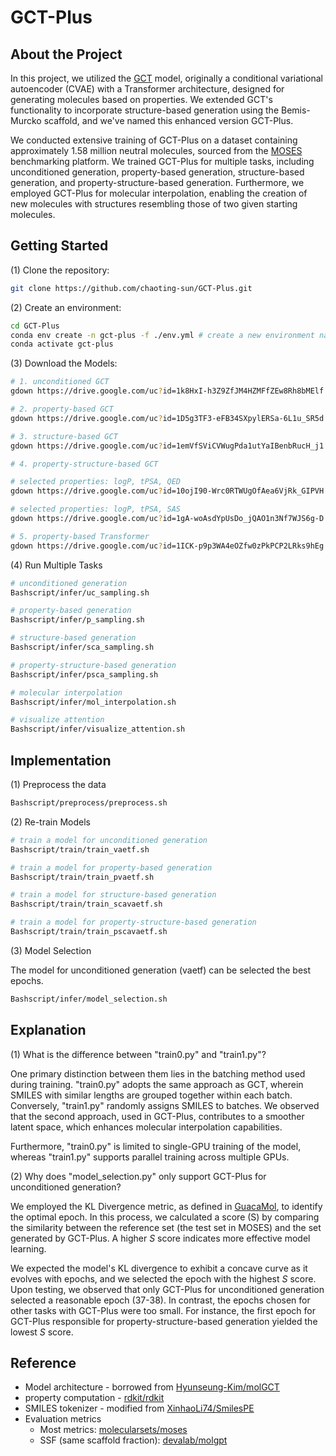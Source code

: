 # GCT-Plus


## About the Project

In this project, we utilized the [GCT](https://github.com/Hyunseung-Kim/molGCT) model, originally a conditional variational autoencoder (CVAE) with a Transformer architecture, designed for generating molecules based on properties. We extended GCT's functionality to incorporate structure-based generation using the Bemis-Murcko scaffold, and we've named this enhanced version GCT-Plus.

We conducted extensive training of GCT-Plus on a dataset containing approximately 1.58 million neutral molecules, sourced from the [MOSES](https://github.com/molecularsets/moses) benchmarking platform. We trained GCT-Plus for multiple tasks, including unconditioned generation, property-based generation, structure-based generation, and property-structure-based generation. Furthermore, we employed GCT-Plus for molecular interpolation, enabling the creation of new molecules with structures resembling those of two given starting molecules.

## Getting Started

(1) Clone the repository:
```bash
git clone https://github.com/chaoting-sun/GCT-Plus.git
```

(2) Create an environment:
```bash
cd GCT-Plus
conda env create -n gct-plus -f ./env.yml # create a new environment named gct-plus
conda activate gct-plus
```

(3) Download the Models:
```bash
# 1. unconditioned GCT
gdown https://drive.google.com/uc?id=1k8HxI-h3Z9ZfJM4HZMFfZEw8Rh8bMElf -O ./Weights/vaetf/vaetf1.pt

# 2. property-based GCT
gdown https://drive.google.com/uc?id=1D5g3TF3-eFB34SXpylERSa-6L1u_SR5d -O ./Weights/pvaetf/pvaetf1.pt

# 3. structure-based GCT
gdown https://drive.google.com/uc?id=1emVfSViCVWugPda1utYaIBenbRucH_j1 -O ./Weights/scavaetf/scavaetf1.pt

# 4. property-structure-based GCT

# selected properties: logP, tPSA, QED
gdown https://drive.google.com/uc?id=10ojI90-Wrc0RTWUgOfAea6VjRk_GIPVH -O ./Weights/pscavaetf/pscavaetf1.pt

# selected properties: logP, tPSA, SAS
gdown https://drive.google.com/uc?id=1gA-woAsdYpUsDo_jQAO1n3Nf7WJS6g-D -O ./Weights/pscavaetf/pscavaetf1_molgpt.pt

# 5. property-based Transformer
gdown https://drive.google.com/uc?id=1ICK-p9p3WA4eOZfw0zPkPCP2LRks9hEg -O ./Weights/pscavaetf/pscavaetf1.pt
```

(4) Run Multiple Tasks
```bash
# unconditioned generation
Bashscript/infer/uc_sampling.sh

# property-based generation
Bashscript/infer/p_sampling.sh

# structure-based generation
Bashscript/infer/sca_sampling.sh

# property-structure-based generation
Bashscript/infer/psca_sampling.sh

# molecular interpolation
Bashscript/infer/mol_interpolation.sh

# visualize attention
Bashscript/infer/visualize_attention.sh
```

## Implementation
(1) Preprocess the data
```bash
Bashscript/preprocess/preprocess.sh
```

(2) Re-train Models

```bash
# train a model for unconditioned generation
Bashscript/train/train_vaetf.sh

# train a model for property-based generation
Bashscript/train/train_pvaetf.sh

# train a model for structure-based generation
Bashscript/train/train_scavaetf.sh

# train a model for property-structure-based generation
Bashscript/train/train_pscavaetf.sh
```

(3) Model Selection

The model for unconditioned generation (vaetf) can be selected the best epochs.
```bash
Bashscript/infer/model_selection.sh
```

## Explanation

(1) What is the difference between "train0.py" and "train1.py"?

One primary distinction between them lies in the batching method used during training. "train0.py" adopts the same approach as GCT, wherein SMILES with similar lengths are grouped together within each batch. Conversely, "train1.py" randomly assigns SMILES to batches. We observed that the second approach, used in GCT-Plus, contributes to a smoother latent space, which enhances molecular interpolation capabilities.

Furthermore, "train0.py" is limited to single-GPU training of the model, whereas "train1.py" supports parallel training across multiple GPUs.

(2) Why does "model_selection.py" only support GCT-Plus for unconditioned generation?

We employed the KL Divergence metric, as defined in [GuacaMol](https://github.com/BenevolentAI/guacamol), to identify the optimal epoch. In this process, we calculated a score (S) by comparing the similarity between the reference set (the test set in MOSES) and the set generated by GCT-Plus. A higher *S* score indicates more effective model learning.

We expected the model's KL divergence to exhibit a concave curve as it evolves with epochs, and we selected the epoch with the highest *S* score. Upon testing, we observed that only GCT-Plus for unconditioned generation selected a reasonable epoch (37-38). In contrast, the epochs chosen for other tasks with GCT-Plus were too small. For instance, the first epoch for GCT-Plus responsible for property-structure-based generation yielded the lowest *S* score.

## Reference
- Model architecture - borrowed from [Hyunseung-Kim/molGCT](https://github.com/Hyunseung-Kim/molGCT)
- property computation - [rdkit/rdkit](https://github.com/rdkit/rdkit)
- SMILES tokenizer - modified from [XinhaoLi74/SmilesPE](https://github.com/XinhaoLi74/SmilesPE)
- Evaluation metrics
    - Most metrics: [molecularsets/moses](https://github.com/molecularsets/moses)
    - SSF (same scaffold fraction): [devalab/molgpt](https://github.com/devalab/molgpt)